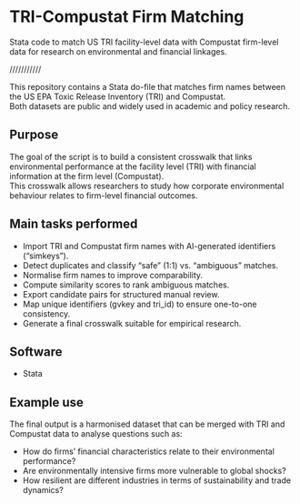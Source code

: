 # TRI-Compustat Firm Matching
Stata code to match US TRI facility-level data with Compustat firm-level data for research on environmental and financial linkages.

///////////

This repository contains a Stata do-file that matches firm names between the US EPA Toxic Release Inventory (TRI) and Compustat.  
Both datasets are public and widely used in academic and policy research.  

## Purpose
The goal of the script is to build a consistent crosswalk that links environmental performance at the facility level (TRI) with financial information at the firm level (Compustat).  
This crosswalk allows researchers to study how corporate environmental behaviour relates to firm-level financial outcomes.

## Main tasks performed
- Import TRI and Compustat firm names with AI-generated identifiers (“simkeys”).  
- Detect duplicates and classify “safe” (1:1) vs. “ambiguous” matches.  
- Normalise firm names to improve comparability.  
- Compute similarity scores to rank ambiguous matches.  
- Export candidate pairs for structured manual review.  
- Map unique identifiers (gvkey and tri_id) to ensure one-to-one consistency.  
- Generate a final crosswalk suitable for empirical research.  

## Software
- Stata  

## Example use
The final output is a harmonised dataset that can be merged with TRI and Compustat data to analyse questions such as:
- How do firms’ financial characteristics relate to their environmental performance?  
- Are environmentally intensive firms more vulnerable to global shocks?  
- How resilient are different industries in terms of sustainability and trade dynamics?  
